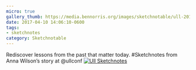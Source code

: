 ```yaml
---
micro: true
gallery_thumb: https://media.bennorris.org/images/sketchnotable/ull-2017/ull-2017-sketchnotes-03.jpg
date: 2017-04-10 14:06:10-0600
tags:
- sketchnotes
category: Sketchnotable
---
```


Rediscover lessons from the past that matter today. #Sketchnotes from Anna Wilson’s story at @ullconf [![Ull Sketchnotes](https://media.bennorris.org/images/sketchnotable/ull-2017/ull-2017-sketchnotes-03.jpg)](https://media.bennorris.org/images/sketchnotable/ull-2017/ull-2017-sketchnotes-03.jpg)